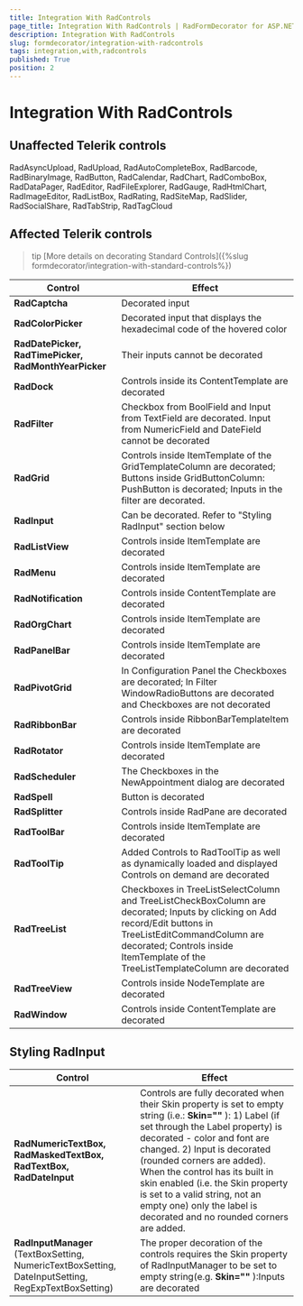 ```yaml
---
title: Integration With RadControls
page_title: Integration With RadControls | RadFormDecorator for ASP.NET AJAX Documentation
description: Integration With RadControls
slug: formdecorator/integration-with-radcontrols
tags: integration,with,radcontrols
published: True
position: 2
---
```


# Integration With RadControls

## Unaffected Telerik controls

RadAsyncUpload, RadUpload, RadAutoCompleteBox, RadBarcode, RadBinaryImage, RadButton, RadCalendar, RadChart, RadComboBox, RadDataPager, RadEditor, RadFileExplorer, RadGauge, RadHtmlChart, RadImageEditor, RadListBox, RadRating, RadSiteMap, RadSlider, RadSocialShare, RadTabStrip, RadTagCloud

## Affected Telerik controls

>tip [More details on decorating Standard Controls]({%slug formdecorator/integration-with-standard-controls%})

|  **Control**  |  **Effect**  |
| ------ | ------ |
| **RadCaptcha** |Decorated input|
| **RadColorPicker** |Decorated input that displays the hexadecimal code of the hovered color|
| **RadDatePicker, RadTimePicker, RadMonthYearPicker** |Their inputs cannot be decorated|
| **RadDock** |Controls inside its ContentTemplate are decorated|
| **RadFilter** |Checkbox from BoolField and Input from TextField are decorated. Input from NumericField and DateField cannot be decorated|
| **RadGrid** | Controls inside ItemTemplate of the GridTemplateColumn are decorated; Buttons inside GridButtonColumn: PushButton is decorated; Inputs in the filter are decorated.|
| **RadInput** |Can be decorated. Refer to "Styling RadInput" section below|
| **RadListView** |Controls inside ItemTemplate are decorated|
| **RadMenu** |Controls inside ItemTemplate are decorated|
| **RadNotification** |Controls inside ContentTemplate are decorated|
| **RadOrgChart** |Controls inside ItemTemplate are decorated|
| **RadPanelBar** |Controls inside ItemTemplate are decorated|
| **RadPivotGrid** | In Configuration Panel the Checkboxes are decorated; In Filter WindowRadioButtons are decorated and Checkboxes are not decorated|
| **RadRibbonBar** |Controls inside RibbonBarTemplateItem are decorated|
| **RadRotator** |Controls inside ItemTemplate are decorated|
| **RadScheduler** |The Checkboxes in the NewAppointment dialog are decorated|
| **RadSpell** |Button is decorated|
| **RadSplitter** |Controls inside RadPane are decorated|
| **RadToolBar** |Controls inside ItemTemplate are decorated|
| **RadToolTip** |Added Controls to RadToolTip as well as dynamically loaded and displayed Controls on demand are decorated|
| **RadTreeList** | Checkboxes in TreeListSelectColumn and TreeListCheckBoxColumn are decorated; Inputs by clicking on Add record/Edit buttons in TreeListEditCommandColumn are decorated; Controls inside ItemTemplate of the TreeListTemplateColumn are decorated|
| **RadTreeView** |Controls inside NodeTemplate are decorated|
| **RadWindow** |Controls inside ContentTemplate are decorated|

## Styling RadInput

|  **Control**  |  **Effect**  |
| ------ | ------ |
| **RadNumericTextBox, RadMaskedTextBox, RadTextBox, RadDateInput** |Controls are fully decorated when their Skin property is set to empty string (i.e.: **Skin=""** ): 1) Label (if set through the Label property) is decorated - color and font are changed. 2) Input is decorated (rounded corners are added). When the control has its built in skin enabled (i.e. the Skin property is set to a valid string, not an empty one) only the label is decorated and no rounded corners are added.|
| **RadInputManager** (TextBoxSetting, NumericTextBoxSetting, DateInputSetting, RegExpTextBoxSetting)|The proper decoration of the controls requires the Skin property of RadInputManager to be set to empty string(e.g. **Skin=""** ):Inputs are decorated|
